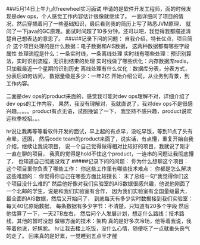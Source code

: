 ###5月14日上午九点freewheel实习面试
申请的是软件开发工程师，面的时候发现是dev ops，个人感觉工作内容估计很像就继续了。
一面详细问了项目的情况，然后穿插着问了一些基础知识，最后看到我的简历上写了熟悉JVM原理，
就问了一下java的GC原理。面试时间超了10多分钟。还可以吧，我觉得我都描述清楚自己想表达的意思了。
#####记录下问的问题：
  自我介绍，特长优点，项目简介
  这个项目处理的是什么数据：电子数据和AIS数据，
  这两种数据都有哪些字段属性
  处理流程是什么：一条实时线，一条离线处理
  实时线有哪些处理：预识别算法，实时识别流程，无识别结果的处理
  实时线做了哪些优化：内存数据库redis，只加载最近一个星期的识别历史
  离线处理有什么优化：数据库分表，分表方式，分表后如何访问，
  数据量级是多少：一年2亿
  开始介绍公司，从业务到背景，到工作内容。
  
二面是dev ops的product来面的，感觉我可能对dev ops理解不对，详细介绍了dev ops的工作内容，
果然，我没有理解对，我就直说了，我对dev ops不是很感兴趣。。。。。product有点无语，试图挽留了一下，
我坚持不感兴趣，product说欢迎秋季校招。。。

hr说让我再等等看软件开发的面试，早上起的有点早，没吃早饭，等到11点了头有点晕，还困，
然后code team的product来面了，说实话，有点懵，重复开始自我介绍，继续让我说项目，
说一个自己觉得做得相对比较好的项目，我就说了刚才一直在聊的项目，
我真的觉得是hold不住这个product，一连串的问题让我彻底懵了， 也知道自己彻底没戏了
#####记录下问的问题：
  你为什么想聊这个项目：
  这个项目里你负责了哪些工作：
  你这些工作里有哪些技术难点：
  你都是怎么解决这些难题的：
  你觉得你自己在哪些方面比较擅长：
  末了总结一句“我觉得你们这个项目没什么难的”
  然后他好像对我们实验室的AIS数据很感兴趣，他说他刚面了一个北邮的学生，说是和我们实验室有合作，
  因为我们实验室有全国量级最大，最全面的AIS数据，然后又开始问了，
    到底每天有多少实时数据接到我们实验室：每天40亿原始数据，
    每条数据有多少字节：不清楚，只知道有20多个字段
    然后他估算了一下，一天2TB左右，
  然后问个人发展计划，想走什么路线：技术路线，其他的暂时没想
  做哪方面的技术：架构
真的是好多次冷场，他等着我说，我等着他说，好尴尬。
hr让我去楼上吃饭，没什么心情，随便吃了一点就垂头丧气的走了。
回来真的是好累，一觉睡到五点半才醒
